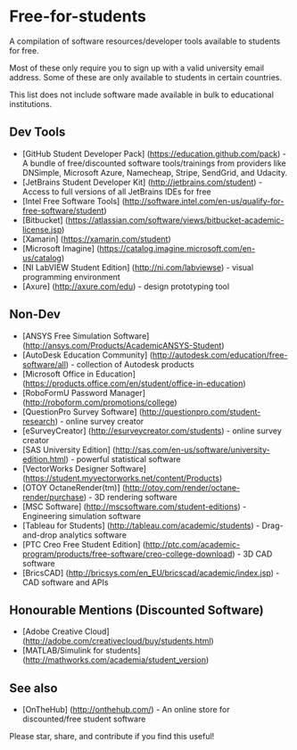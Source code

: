 # Free-for-students


A compilation of software resources/developer tools available to students for free.

Most of these only require you to sign up with a valid university email address. Some of these are only available to students in certain countries.

This list does not include software made available in bulk to educational institutions. 

## Dev Tools
- [GitHub Student Developer Pack] (https://education.github.com/pack) - A bundle of free/discounted software tools/trainings from providers like DNSimple, Microsoft Azure, Namecheap, Stripe, SendGrid, and Udacity.
- [JetBrains Student Developer Kit] (http://jetbrains.com/student) - Access to full versions of all JetBrains IDEs for free 
- [Intel Free Software Tools] (http://software.intel.com/en-us/qualify-for-free-software/student)
- [Bitbucket] (https://atlassian.com/software/views/bitbucket-academic-license.jsp)
- [Xamarin] (https://xamarin.com/student)
- [Microsoft Imagine] (https://catalog.imagine.microsoft.com/en-us/catalog)
- [NI LabVIEW Student Edition] (http://ni.com/labviewse) - visual programming environment
- [Axure] (http://axure.com/edu) - design prototyping tool

## Non-Dev
- [ANSYS Free Simulation Software] (http://ansys.com/Products/AcademicANSYS-Student)
- [AutoDesk Education Community] (http://autodesk.com/education/free-software/all) - collection of Autodesk products
- [Microsoft Office in Education] (https://products.office.com/en/student/office-in-education)
- [RoboFormU Password Manager] (http://roboform.com/promotions/college)
- [QuestionPro Survey Software] (http://questionpro.com/student-research) - online survey creator
- [eSurveyCreator] (http://esurveycreator.com/students) - online survey creator
- [SAS University Edition] (http://sas.com/en-us/software/university-edition.html) - powerful statistical software
- [VectorWorks Designer Software] (https://student.myvectorworks.net/content/Products)
- [OTOY OctaneRender(tm)] (http://otoy.com/render/octane-render/purchase) - 3D rendering software
- [MSC Software] (http://mscsoftware.com/student-editions) - Engineering simulation software
- [Tableau for Students] (http://tableau.com/academic/students) - Drag-and-drop analytics software
- [PTC Creo Free Student Edition] (http://ptc.com/academic-program/products/free-software/creo-college-download) - 3D CAD software
- [BricsCAD] (http://bricsys.com/en_EU/bricscad/academic/index.jsp) - CAD software and APIs

## Honourable Mentions (Discounted Software)
- [Adobe Creative Cloud] (http://adobe.com/creativecloud/buy/students.html)
- [MATLAB/Simulink for students] (http://mathworks.com/academia/student_version)

## See also
- [OnTheHub] (http://onthehub.com/) - An online store for discounted/free student software

Please star, share, and contribute if you find this useful!
